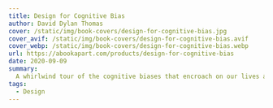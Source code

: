 ```yaml
---
title: Design for Cognitive Bias
author: David Dylan Thomas 
cover: /static/img/book-covers/design-for-cognitive-bias.jpg
cover_avif: /static/img/book-covers/design-for-cognitive-bias.avif
cover_webp: /static/img/book-covers/design-for-cognitive-bias.webp
url: https://abookapart.com/products/design-for-cognitive-bias
date: 2020-09-09
summary:
  A whirlwind tour of the cognitive biases that encroach on our lives and our work, and suggestions on how to start designing more consciously.
tags:
  - Design
---
```

